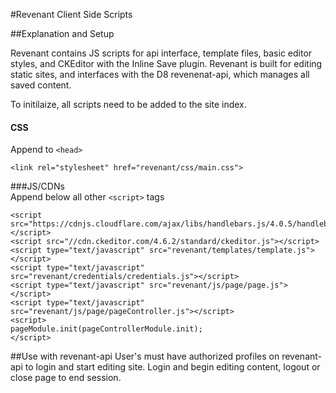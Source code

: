 #Revenant Client Side Scripts

##Explanation and Setup

Revenant contains JS scripts for api interface, template files, basic editor styles, and CKEditor with the Inline Save plugin. 
Revenant is built for editing static sites, and interfaces with the D8 revenenat-api, which manages all saved content. 

To initilaize, all scripts need to be added to the site index. 
 
#### CSS
Append to  `<head>`

 ```
 <link rel="stylesheet" href="revenant/css/main.css"> 
 ```


###JS/CDNs  
Append below all other `<script>` tags

``` 
<script src="https://cdnjs.cloudflare.com/ajax/libs/handlebars.js/4.0.5/handlebars.js"></script>
<script src="//cdn.ckeditor.com/4.6.2/standard/ckeditor.js"></script>
<script type="text/javascript" src="revenant/templates/template.js"></script>
<script type="text/javascript" src="revenant/credentials/credentials.js"></script>
<script type="text/javascript" src="revenant/js/page/page.js"></script>
<script type="text/javascript" src="revenant/js/page/pageController.js"></script>
<script>
pageModule.init(pageControllerModule.init);
</script>
```

##Use with revenant-api
User's must have authorized profiles on revenant-api to login and start editing site. 
Login and begin editing content, logout or close page to end session. 
